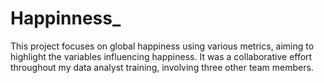 # Happinness_

This project focuses on global happiness using various metrics, aiming to highlight the variables influencing happiness. It was a collaborative effort throughout my data analyst training, involving three other team members.


